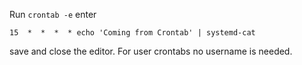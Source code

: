 Run `crontab -e` enter
```
15  *  *  *  * echo 'Coming from Crontab' | systemd-cat
```
save and close the editor.
For user crontabs no username is needed.